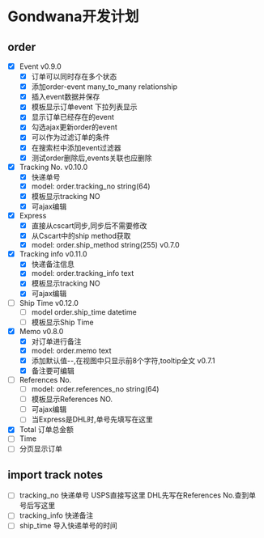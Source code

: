 # Gondwana开发计划

## order
- [x] Event v0.9.0
    - [x] 订单可以同时存在多个状态
    - [x] 添加order-event many_to_many relationship
    - [x] 插入event数据并保存
    - [x] 模板显示订单event 下拉列表显示
    - [x] 显示订单已经存在的event
    - [x] 勾选ajax更新order的event
    - [x] 可以作为过滤订单的条件
    - [x] 在搜索栏中添加event过滤器
    - [x] 测试order删除后,events关联也应删除
- [x] Tracking No. v0.10.0
    - [x] 快递单号
    - [x] model: order.tracking_no string(64)
    - [x] 模板显示tracking NO
    - [x] 可ajax编辑
- [x] Express
    - [x] 直接从cscart同步,同步后不需要修改
    - [x] 从Cscart中的ship method获取
    - [x] model: order.ship_method string(255) v0.7.0
- [x] Tracking info v0.11.0
    - [x] 快递备注信息
    - [x] model: order.tracking_info text
    - [x] 模板显示tracking NO
    - [x] 可ajax编辑
- [ ] Ship Time v0.12.0
    - [ ] model order.ship_time datetime
    - [ ] 模板显示Ship Time
- [x] Memo v0.8.0
    - [x] 对订单进行备注
    - [x] model: order.memo text
    - [x] 添加默认值--,在视图中只显示前8个字符,tooltip全文 v0.7.1
    - [x] 备注要可编辑
- [ ] References No.
    - [ ] model: order.references_no string(64)
    - [ ] 模板显示References NO.
    - [ ] 可ajax编辑
    - [ ] 当Express是DHL时,单号先填写在这里
- [x] Total 订单总金额
- [ ] Time
- [ ] 分页显示订单

## import track notes
- [ ] tracking_no 快递单号 USPS直接写这里 DHL先写在References No.查到单号后写这里
- [ ] tracking_info 快递备注
- [ ] ship_time 导入快递单号的时间
